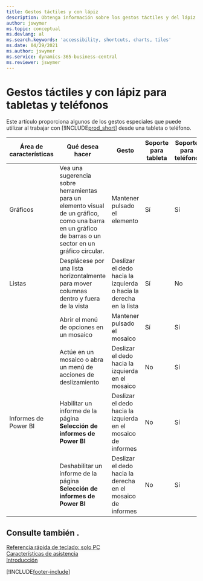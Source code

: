 ```yaml
---
title: Gestos táctiles y con lápiz
description: Obtenga información sobre los gestos táctiles y del lápiz que le ayudan a trabajar de manera eficiente con sus datos de tabletas y teléfonos.
author: jswymer
ms.topic: conceptual
ms.devlang: al
ms.search.keywords: 'accessibility, shortcuts, charts, tiles'
ms.date: 04/29/2021
ms.author: jswymer
ms.service: dynamics-365-business-central
ms.reviewer: jswymer
---
```


# Gestos táctiles y con lápiz para tabletas y teléfonos 

Este artículo proporciona algunos de los gestos especiales que puede utilizar al trabajar con [!INCLUDE[prod_short](includes/prod_short.md)] desde una tableta o teléfono.

|Área de características|Qué desea hacer|Gesto|Soporte para tableta|Soporte para teléfono|
|------------|----------------------|-------|--------------|-------------|
|Gráficos|Vea una sugerencia sobre herramientas para un elemento visual de un gráfico, como una barra en un gráfico de barras o un sector en un gráfico circular.|Mantener pulsado el elemento|Sí|Sí|
|Listas|Desplácese por una lista horizontalmente para mover columnas dentro y fuera de la vista|Deslizar el dedo hacia la izquierda o hacia la derecha en la lista|Sí|No|
||Abrir el menú de opciones en un mosaico|Mantener pulsado el mosaico|Sí|Sí|
||Actúe en un mosaico o abra un menú de acciones de deslizamiento |Deslizar el dedo hacia la izquierda en el mosaico|No|Sí|
|Informes de Power BI|Habilitar un informe de la página **Selección de informes de Power BI** |Deslizar el dedo hacia la izquierda en el mosaico de informes|No|Sí|
||Deshabilitar un informe de la página **Selección de informes de Power BI** |Deslizar el dedo hacia la derecha en el mosaico de informes|No|Sí|

<!-- ## Charts

Business Central built-in charts display useful information about business data and KPIs. You can get additional information about the data by using the tooltips that are available on top of the data. To access a tooltip, tap and hold or hover over the data.

-->

## Consulte también .

[Referencia rápida de teclado: solo PC](keyboard-shortcuts-cheatsheet.md)  
[Características de asistencia](ui-accessibility.md)  
[Introducción](/dynamics365/business-central/ui-get-ready-business)  

[!INCLUDE[footer-include](includes/footer-banner.md)]